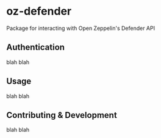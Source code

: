 # oz-defender
Package for interacting with Open Zeppelin's Defender API

## Authentication
blah blah

## Usage
blah blah

## Contributing & Development
blah blah